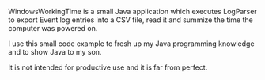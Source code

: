 WindowsWorkingTime is a small Java application which executes LogParser to export Event log entries into a CSV file,
read it and summize the time the computer was powered on.

I use this small code example to fresh up my Java programming knowledge and to show Java to my son.

It is not intended for productive use and it is far from perfect.
